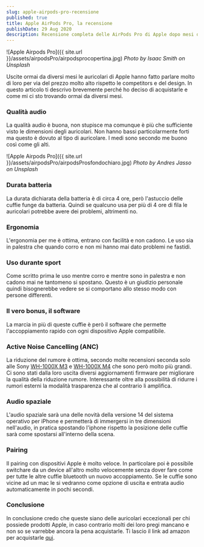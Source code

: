 ```yaml
---
slug: apple-airpods-pro-recensione
published: true
title: Apple AirPods Pro, la recensione
publishDate: 29 Aug 2020
description: Recensione completa delle AirPods Pro di Apple dopo mesi di utilizzo
---
```


![Apple Airpods Pro]({{ site.url }}/assets/airpodsPro/airpodsprocopertina.jpg)
*Photo by Isaac Smith on Unsplash*

Uscite ormai da diversi mesi le auricolari di Apple hanno fatto parlare molto di loro per via del prezzo molto alto rispetto le competitors e del design. In questo articolo ti descrivo brevemente perché ho deciso di acquistarle e come mi ci sto trovando ormai da diversi mesi.

### Qualità audio
La qualità audio è buona, non stupisce ma comunque è più che sufficiente visto le dimensioni degli auricolari. Non hanno bassi particolarmente forti ma questo è dovuto al tipo di auricolare. I medi sono secondo me buono così come gli alti.

![Apple Airpods Pro]({{ site.url }}/assets/airpodsPro/airpodsProsfondochiaro.jpg)
*Photo by Andres Jasso on Unsplash*

### Durata batteria
La durata dichiarata della batteria è di circa 4 ore, però l'astuccio delle cuffie funge da batteria. Quindi se qualcuno usa per più di 4 ore di fila le auricolari potrebbe avere dei problemi, altrimenti no.

### Ergonomia
L'ergonomia per me è ottima, entrano con facilità e non cadono. Le uso sia in palestra che quando corro e non mi hanno mai dato problemi ne fastidi.

### Uso durante sport
Come scritto prima le uso mentre corro e mentre sono in palestra e non cadono mai ne tantomeno si spostano. Questo è un giudizio personale quindi bisognerebbe vedere se si comportano allo stesso modo con persone differenti.

### Il vero bonus, il software
La marcia in più di queste cuffie è però il software che permette l'accoppiamento rapido con ogni dispositivo Apple compatibile.

### Active Noise Cancelling (ANC)
La riduzione del rumore è ottima, secondo molte recensioni seconda solo alle Sony [WH-1000X M3](https://amzn.to/2EIx8ub) e [WH-1000X M4](https://amzn.to/2YKbHjr) che sono però molto più grandi. Ci sono stati dalla loro uscita diversi aggiornamenti firmware per migliorare la qualità della riduzione rumore. Interessante oltre alla possibilità di ridurre i rumori esterni la modalità trasparenza che al contrario li amplifica.

### Audio spaziale
L'audio spaziale sarà una delle novità della versione 14 del sistema operativo per iPhone e permetterà di immergersi in tre dimensioni nell'audio, in pratica spostando l'iphone rispetto la posizione delle cuffie sarà come spostarsi all'interno della scena.

### Pairing
Il pairing con dispositivi Apple è molto veloce. In particolare poi è possibile switchare da un device all'altro molto velocemente senza dover fare come per tutte le altre cuffie bluetooth un nuovo accoppiamento. Se le cuffie sono vicine ad un mac le si vedranno come opzione di uscita e entrata audio automaticamente in pochi secondi.

### Conclusione
In conclusione credo che queste siano delle auricolari eccezionali per chi possiede prodotti Apple, in caso contrario molti dei loro pregi mancano e non so se varrebbe ancora la pena acquistarle. Ti lascio il link ad amazon per acquistarle [qui](https://amzn.to/2QzkwrV).
